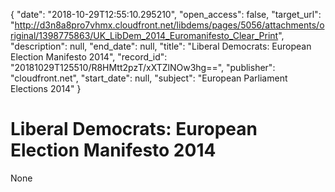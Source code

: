 {
  "date": "2018-10-29T12:55:10.295210", 
  "open_access": false, 
  "target_url": "http://d3n8a8pro7vhmx.cloudfront.net/libdems/pages/5056/attachments/original/1398775863/UK_LibDem_2014_Euromanifesto_Clear_Print", 
  "description": null, 
  "end_date": null, 
  "title": "Liberal Democrats: European Election Manifesto 2014", 
  "record_id": "20181029T125510/R8HMtt2pzT/xXTZlNOw3hg==", 
  "publisher": "cloudfront.net", 
  "start_date": null, 
  "subject": "European Parliament Elections 2014"
}

# Liberal Democrats: European Election Manifesto 2014

None
